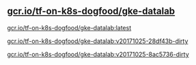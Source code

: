 
[gcr.io/tf-on-k8s-dogfood/gke-datalab](https://hub.docker.com/r/anjia0532/tf-on-k8s-dogfood.gke-datalab/tags/)
-----


[gcr.io/tf-on-k8s-dogfood/gke-datalab:latest](https://hub.docker.com/r/anjia0532/tf-on-k8s-dogfood.gke-datalab/tags/)


[gcr.io/tf-on-k8s-dogfood/gke-datalab:v20171025-28df43b-dirty](https://hub.docker.com/r/anjia0532/tf-on-k8s-dogfood.gke-datalab/tags/)


[gcr.io/tf-on-k8s-dogfood/gke-datalab:v20171025-8ac5736-dirty](https://hub.docker.com/r/anjia0532/tf-on-k8s-dogfood.gke-datalab/tags/)


